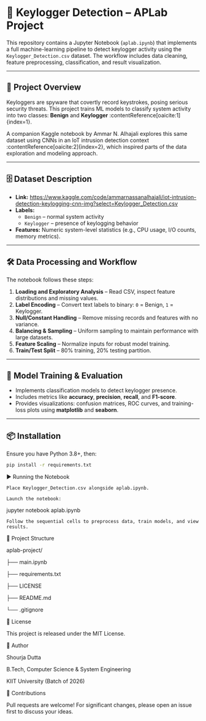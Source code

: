 # 🔐 Keylogger Detection – APLab Project

This repository contains a Jupyter Notebook (`aplab.ipynb`) that implements a full machine-learning pipeline to detect keylogger activity using the `Keylogger_Detection.csv` dataset. The workflow includes data cleaning, feature preprocessing, classification, and result visualization.

---

## 🧠 Project Overview

Keyloggers are spyware that covertly record keystrokes, posing serious security threats. This project trains ML models to classify system activity into two classes: **Benign** and **Keylogger** :contentReference[oaicite:1]{index=1}.

A companion Kaggle notebook by Ammar N. Alhajali explores this same dataset using CNNs in an IoT intrusion detection context :contentReference[oaicite:2]{index=2}, which inspired parts of the data exploration and modeling approach.

---

## 🗄️ Dataset Description

- **Link:** https://www.kaggle.com/code/ammarnassanalhajali/iot-intrusion-detection-keylogging-cnn-img?select=Keylogger_Detection.csv
- **Labels:**  
  - `Benign` – normal system activity  
  - `Keylogger` – presence of keylogging behavior
- **Features:** Numeric system-level statistics (e.g., CPU usage, I/O counts, memory metrics).

---

## 🛠️ Data Processing and Workflow

The notebook follows these steps:

1. **Loading and Exploratory Analysis** – Read CSV, inspect feature distributions and missing values.
2. **Label Encoding** – Convert text labels to binary: `0` = Benign, `1` = Keylogger.
3. **Null/Constant Handling** – Remove missing records and features with no variance.
4. **Balancing & Sampling** – Uniform sampling to maintain performance with large datasets.
5. **Feature Scaling** – Normalize inputs for robust model training.
6. **Train/Test Split** – 80% training, 20% testing partition.

---

## 🧪 Model Training & Evaluation

- Implements classification models to detect keylogger presence.
- Includes metrics like **accuracy**, **precision**, **recall**, and **F1-score**.
- Provides visualizations: confusion matrices, ROC curves, and training-loss plots using **matplotlib** and **seaborn**.

---

## 📦 Installation

Ensure you have Python 3.8+, then:

```bash
pip install -r requirements.txt
```

▶️ Running the Notebook

    Place Keylogger_Detection.csv alongside aplab.ipynb.

    Launch the notebook:

jupyter notebook aplab.ipynb

    Follow the sequential cells to preprocess data, train models, and view results.

📁 Project Structure

aplab-project/

├── main.ipynb

├── requirements.txt

├── LICENSE

├── README.md

└── .gitignore

📄 License

This project is released under the MIT License.

👤 Author

Shourja Dutta

B.Tech, Computer Science & System Engineering

KIIT University (Batch of 2026)

🤝 Contributions

Pull requests are welcome! For significant changes, please open an issue first to discuss your ideas.
